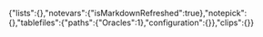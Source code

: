 {"lists":{},"notevars":{"isMarkdownRefreshed":true},"notepick":{},"tablefiles":{"paths":{"Oracles":1},"configuration":{}},"clips":{}}